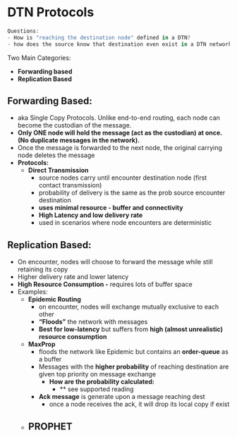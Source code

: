 # DTN Protocols

```jsx
Questions:
- How is "reaching the destination node" defined in a DTN?
- how does the source know that destination even exist in a DTN network ??
```

Two Main Categories:

- **Forwarding based**
- **Replication Based**

## Forwarding Based:

- aka Single Copy Protocols. Unlike end-to-end routing, each node can become the custodian of the message.
- **Only ONE node will hold the message (act as the custodian) at once. (No duplicate messages in the network).**
- Once the message is forwarded to the next node, the original carrying node deletes the message
- **Protocols:**
    - **Direct Transmission**
        - source nodes carry until encounter destination node (first contact transmission)
        - probability of delivery is the same as the prob source encounter destination
        - **uses minimal resource - buffer and connectivity**
        - **High Latency and low delivery rate**
        - used in scenarios where node encounters are deterministic

## Replication Based:

- On encounter, nodes will choose to forward the message while still retaining its copy
- Higher delivery rate and lower latency
- **High Resource Consumption -** requires lots of buffer space
- Examples:
    - **Epidemic Routing**
        - on encounter, nodes will exchange mutually exclusive to each other
        - **“Floods”** the network with messages
        - **Best for low-latency** but suffers from **high (almost unrealistic) resource consumption**
    - **MaxProp**
        - floods the network like Epidemic but contains an **order-queue** as a buffer
        - Messages with the **higher probability** of reaching destination are given top priority on message exchange
            - **How are the probability calculated:**
                - ** see supported reading
        - **Ack message** is generate upon a message reaching dest
            - once a node receives the ack, it will drop its local copy if exist
    - **PROPHET**
        -